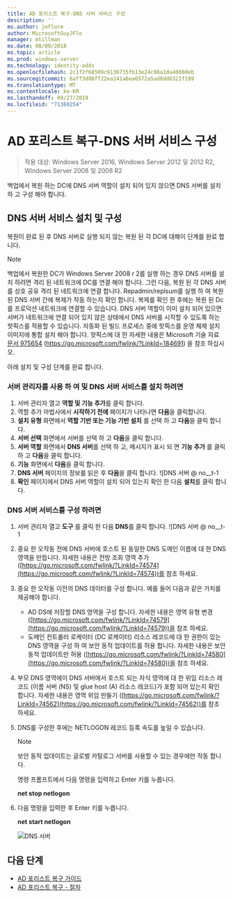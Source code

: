 ```yaml
---
title: AD 포리스트 복구-DNS 서버 서비스 구성
description: ''
ms.author: joflore
author: MicrosoftGuyJFlo
manager: mtillman
ms.date: 08/09/2018
ms.topic: article
ms.prod: windows-server
ms.technology: identity-adds
ms.openlocfilehash: 2c1f2f68509c9136735fb13e24c86a1da40660eb
ms.sourcegitcommit: 6aff3d88ff22ea141a6ea6572a5ad8dd6321f199
ms.translationtype: MT
ms.contentlocale: ko-KR
ms.lasthandoff: 09/27/2019
ms.locfileid: "71369254"
---
```

# <a name="ad-forest-recovery---configuring-the-dns-server-service"></a>AD 포리스트 복구-DNS 서버 서비스 구성

>적용 대상: Windows Server 2016, Windows Server 2012 및 2012 R2, Windows Server 2008 및 2008 R2

백업에서 복원 하는 DC에 DNS 서버 역할이 설치 되어 있지 않으면 DNS 서버를 설치 하 고 구성 해야 합니다. 

## <a name="install-and-configure-the-dns-server-service"></a>DNS 서버 서비스 설치 및 구성

복원이 완료 된 후 DNS 서버로 실행 되지 않는 복원 된 각 DC에 대해이 단계를 완료 합니다. 

> [!NOTE]
> 백업에서 복원한 DC가 Windows Server 2008 r 2를 실행 하는 경우 DNS 서버를 설치 하려면 격리 된 네트워크에 DC를 연결 해야 합니다. 그런 다음, 복원 된 각 DNS 서버를 상호 공유 격리 된 네트워크에 연결 합니다. Repadmin/replsum를 실행 하 여 복원 된 DNS 서버 간에 복제가 작동 하는지 확인 합니다. 복제를 확인 한 후에는 복원 된 Dc를 프로덕션 네트워크에 연결할 수 있습니다. DNS 서버 역할이 이미 설치 되어 있으면 서버가 네트워크에 연결 되어 있지 않은 상태에서 DNS 서버를 시작할 수 있도록 하는 핫픽스를 적용할 수 있습니다. 자동화 된 빌드 프로세스 중에 핫픽스를 운영 체제 설치 이미지에 통합 설치 해야 합니다. 핫픽스에 대 한 자세한 내용은 Microsoft 기술 자료 [문서 975654](https://go.microsoft.com/fwlink/?LinkId=184691) (https://go.microsoft.com/fwlink/?LinkId=184691) 을 참조 하십시오. 

아래 설치 및 구성 단계를 완료 합니다.

### <a name="to-install-and-the-dns-server-service-using-server-manager"></a>서버 관리자를 사용 하 여 및 DNS 서버 서비스를 설치 하려면  

1. 서버 관리자 열고 **역할 및 기능 추가**를 클릭 합니다. 
2. 역할 추가 마법사에서 **시작하기 전에** 페이지가 나타나면 **다음**을 클릭합니다. 
3. **설치 유형** 화면에서 **역할 기반 또는 기능 기반 설치** 를 선택 하 고 **다음**을 클릭 합니다.
4. **서버 선택** 화면에서 서버를 선택 하 고 **다음**을 클릭 합니다.
5. **서버 역할** 화면에서 **DNS 서버**를 선택 하 고, 메시지가 표시 되 면 **기능 추가** 를 클릭 하 고 **다음**을 클릭 합니다.
6. **기능** 화면에서 **다음**을 클릭 합니다.
7. **DNS 서버** 페이지의 정보를 읽은 후 **다음**을 클릭 합니다.
   ![DNS 서버 @ no__t-1  
8. **확인** 페이지에서 DNS 서버 역할이 설치 되어 있는지 확인 한 다음 **설치**를 클릭 합니다. 

### <a name="to-configure-the-dns-server-service"></a>DNS 서버 서비스를 구성 하려면

1. 서버 관리자 열고 **도구** 를 클릭 한 다음 **DNS**를 클릭 합니다.
   ![DNS 서버 @ no__t-1
2. 중요 한 오작동 전에 DNS 서버에 호스트 된 동일한 DNS 도메인 이름에 대 한 DNS 영역을 만듭니다. 자세한 내용은 전방 조회 영역 추가 ([https://go.microsoft.com/fwlink/?LinkId=74574](https://go.microsoft.com/fwlink/?LinkId=74574))를 참조 하세요.
3. 중요 한 오작동 이전의 DNS 데이터를 구성 합니다. 예를 들어 다음과 같은 가치를 제공해야 합니다.  

   - AD DS에 저장할 DNS 영역을 구성 합니다. 자세한 내용은 영역 유형 변경 ([https://go.microsoft.com/fwlink/?LinkId=74579](https://go.microsoft.com/fwlink/?LinkId=74579))을 참조 하세요.
   - 도메인 컨트롤러 로케이터 (DC 로케이터) 리소스 레코드에 대 한 권한이 있는 DNS 영역을 구성 하 여 보안 동적 업데이트를 허용 합니다. 자세한 내용은 보안 동적 업데이트만 허용 ([https://go.microsoft.com/fwlink/?LinkId=74580](https://go.microsoft.com/fwlink/?LinkId=74580))을 참조 하세요.

4. 부모 DNS 영역에이 DNS 서버에서 호스트 되는 자식 영역에 대 한 위임 리소스 레코드 (이름 서버 (NS) 및 glue host (A) 리소스 레코드)가 포함 되어 있는지 확인 합니다. 자세한 내용은 영역 위임 만들기 ([https://go.microsoft.com/fwlink/?LinkId=74562](https://go.microsoft.com/fwlink/?LinkId=74562))를 참조 하세요.
5. DNS를 구성한 후에는 NETLOGON 레코드 등록 속도를 높일 수 있습니다.

   > [!NOTE]
   > 보안 동적 업데이트는 글로벌 카탈로그 서버를 사용할 수 있는 경우에만 작동 합니다. 

   명령 프롬프트에서 다음 명령을 입력하고 Enter 키를 누릅니다.  

   **net stop netlogon**  

6. 다음 명령을 입력한 후 Enter 키를 누릅니다.  

   **net start netlogon**  

   ![DNS 서버](media/AD-Forest-Recovery-Configure-DNS/dns3.png)  

## <a name="next-steps"></a>다음 단계

- [AD 포리스트 복구 가이드](AD-Forest-Recovery-Guide.md)
- [AD 포리스트 복구 - 절차](AD-Forest-Recovery-Procedures.md)
